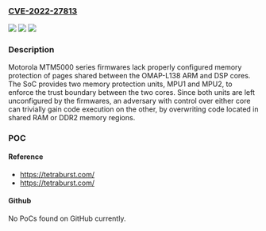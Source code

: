 ### [CVE-2022-27813](https://cve.mitre.org/cgi-bin/cvename.cgi?name=CVE-2022-27813)
![](https://img.shields.io/static/v1?label=Product&message=Mobile%20Radio&color=blue)
![](https://img.shields.io/static/v1?label=Version&message=%3D%20MTM5000%20&color=brighgreen)
![](https://img.shields.io/static/v1?label=Vulnerability&message=Improper%20Handling%20of%20Overlap%20Between%20Protected%20Memory%20Ranges&color=brighgreen)

### Description

Motorola MTM5000 series firmwares lack properly configured memory protection of pages shared between the OMAP-L138 ARM and DSP cores. The SoC provides two memory protection units, MPU1 and MPU2, to enforce the trust boundary between the two cores. Since both units are left unconfigured by the firmwares, an adversary with control over either core can trivially gain code execution on the other, by overwriting code located in shared RAM or DDR2 memory regions.

### POC

#### Reference
- https://tetraburst.com/
- https://tetraburst.com/

#### Github
No PoCs found on GitHub currently.

